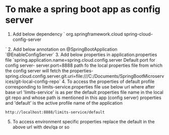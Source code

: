 # To make a spring boot app as config server
1.  Add below dependency
` <dependency>
   <groupId>org.springframework.cloud</groupId>
   <artifactId>spring-cloud-config-server</artifactId>
   </dependency>
`
2.  Add below annotation on @SpringBootApplication
`@EnableConfigServer`
3. Add below properties in application.properties file
`spring.application.name=spring.cloud.config.server
 Default port for config server-
server.port=8888
 path fo the local properties file from which the config server will fetch the properties-
spring.cloud.config.server.git.uri=file:///C:/Documents/SpringBootMicroservices/git-local-config-repo`
4. To access the properties of default profile corresponding to limits-service.properties file use 
below url where after base url 'limits-service' is as per the default properties file name in the 
local git repo and whose path is mentioned in this app (config server) properties and
'default' is the active profile name of the application

`http://localhost:8888/limits-service/default`

5. To access environment specific properties replace the default in the above url with dev/qa or so
